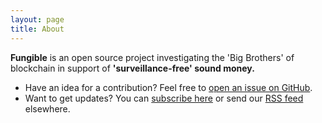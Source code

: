 ```yaml
---
layout: page
title: About
---
```


**Fungible** is an open source project investigating the 'Big Brothers' of blockchain in support of **'surveillance-free' sound money.**

- Have an idea for a contribution? Feel free to [open an issue on GitHub](https://github.com/satoshua/fungible/issues/new). 
- Want to get updates? You can [subscribe here](https://rssmailer.app/s/fungible) or send our [RSS feed](https://fungible.cc/atom.xml) elsewhere.
